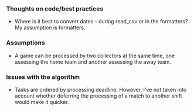 ### Thoughts on code/best practices

* Where is it best to convert dates - during read_csv or in the formatters? My assumption is formatters.

### Assumptions

* A game can be processed by two collectors at the same time, one assessing the home team and another assessing the away
  team.


### Issues with the algorithm

* Tasks are ordered by processing deadline. However, I've not taken into account whether deferring the processing of a
  match to another shift would make it quicker.

